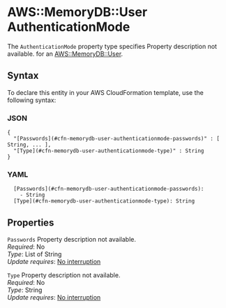 # AWS::MemoryDB::User AuthenticationMode<a name="aws-properties-memorydb-user-authenticationmode"></a>

<a name="aws-properties-memorydb-user-authenticationmode-description"></a>The `AuthenticationMode` property type specifies Property description not available\. for an [AWS::MemoryDB::User](aws-resource-memorydb-user.md)\.

## Syntax<a name="aws-properties-memorydb-user-authenticationmode-syntax"></a>

To declare this entity in your AWS CloudFormation template, use the following syntax:

### JSON<a name="aws-properties-memorydb-user-authenticationmode-syntax.json"></a>

```
{
  "[Passwords](#cfn-memorydb-user-authenticationmode-passwords)" : [ String, ... ],
  "[Type](#cfn-memorydb-user-authenticationmode-type)" : String
}
```

### YAML<a name="aws-properties-memorydb-user-authenticationmode-syntax.yaml"></a>

```
  [Passwords](#cfn-memorydb-user-authenticationmode-passwords): 
    - String
  [Type](#cfn-memorydb-user-authenticationmode-type): String
```

## Properties<a name="aws-properties-memorydb-user-authenticationmode-properties"></a>

`Passwords`  <a name="cfn-memorydb-user-authenticationmode-passwords"></a>
Property description not available\.  
*Required*: No  
*Type*: List of String  
*Update requires*: [No interruption](https://docs.aws.amazon.com/AWSCloudFormation/latest/UserGuide/using-cfn-updating-stacks-update-behaviors.html#update-no-interrupt)

`Type`  <a name="cfn-memorydb-user-authenticationmode-type"></a>
Property description not available\.  
*Required*: No  
*Type*: String  
*Update requires*: [No interruption](https://docs.aws.amazon.com/AWSCloudFormation/latest/UserGuide/using-cfn-updating-stacks-update-behaviors.html#update-no-interrupt)